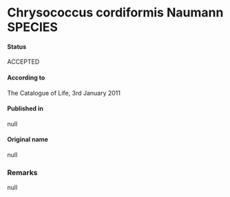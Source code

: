Chrysococcus cordiformis Naumann SPECIES
=======

#### Status
ACCEPTED

#### According to
The Catalogue of Life, 3rd January 2011

#### Published in
null

#### Original name
null

### Remarks
null